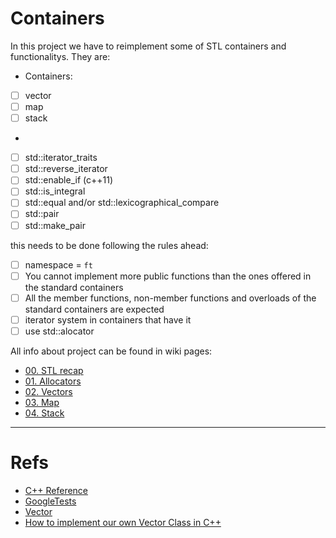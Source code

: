# Containers

In this project we have to reimplement some of STL containers and functionalitys. They are: 

* Containers:

- [ ] vector
- [ ] map
- [ ] stack

* 
- [ ] std::iterator_traits
- [ ] std::reverse_iterator
- [ ] std::enable_if (c++11)
- [ ] std::is_integral
- [ ] std::equal and/or std::lexicographical_compare
- [ ] std::pair
- [ ] std::make_pair

this needs to be done following the rules ahead:

- [ ] namespace = `ft`
- [ ] You cannot implement more public functions than the ones offered in the standard containers
- [ ] All the member functions, non-member functions and overloads of the standard containers are expected
- [ ] iterator system in containers that have it
- [ ] use std::alocator

All info about project can be found in wiki pages:
* [00. STL recap](https://github.com/sarahmss/Containers/wiki/STL-recap)
* [01. Allocators](https://github.com/sarahmss/Containers/wiki/Allocators)
* [02. Vectors](https://github.com/sarahmss/Containers/wiki/Vectors)
* [03. Map](https://github.com/sarahmss/Containers/wiki/Map)
* [04. Stack](https://github.com/sarahmss/Containers/wiki/Stack)

***
# Refs

* [C++ Reference](https://en.cppreference.com/w/)
* [GoogleTests](http://google.github.io/googletest/)
* [Vector](https://www.youtube.com/watch?v=ryRf4Jh_YC0&list=PLlrATfBNZ98dudnM48yfGUldqGD0S4FFb&index=93&ab_channel=TheCherno)
* [How to implement our own Vector Class in C++](https://www.geeksforgeeks.org/how-to-implement-our-own-vector-class-in-c/)


